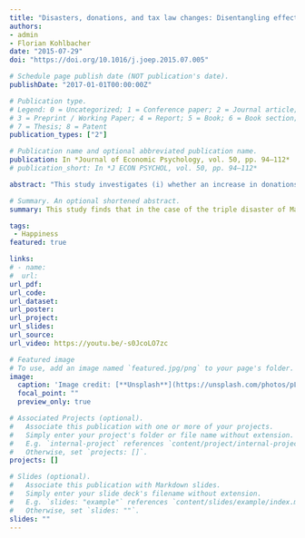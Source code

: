 ```yaml
---
title: "Disasters, donations, and tax law changes: Disentangling effects on subjective well-being by exploiting a natural experiment"
authors:
- admin
- Florian Kohlbacher
date: "2015-07-29"
doi: "https://doi.org/10.1016/j.joep.2015.07.005"

# Schedule page publish date (NOT publication's date).
publishDate: "2017-01-01T00:00:00Z"

# Publication type.
# Legend: 0 = Uncategorized; 1 = Conference paper; 2 = Journal article;
# 3 = Preprint / Working Paper; 4 = Report; 5 = Book; 6 = Book section;
# 7 = Thesis; 8 = Patent
publication_types: ["2"]

# Publication name and optional abbreviated publication name.
publication: In *Journal of Economic Psychology, vol. 50, pp. 94–112*
# publication_short: In *J ECON PSYCHOL, vol. 50, pp. 94–112*

abstract: "This study investigates (i) whether an increase in donations in the aftermath of disasters can mitigate the negative effects on subjective well-being (SWB), and if so, (ii) whether policy measures, such as tax law changes, can amplify this mitigating effect by providing further incentives for donations. To analyze these questions, we use data on the recent, impactful triple disaster on March 11, 2011 in Japan (3–11). Coincidentally, only three months after the disaster, a long-planned change in tax law was put into effect that allows higher tax deductions for charitable donations. Applying a moderated mediation analysis to a unique dataset, we are able to disentangle the total rise of donations into positive effects that are caused by the disaster itself and positive effects that are caused by the recent change in the Japanese tax law. The results of our study are as follows: First, we show that about 30% of the direct negative effect of 3–11 on SWB is mediated and mitigated by donations. Second, we show that the change in taxation law could have further mitigated the negative SWB effects of 3–11, if more people had been aware of it. However, since a large majority of the Japanese public had not even been aware of the tax law change, potential mitigating effects by increased donations have not been realized. As for policy implications, our results show that governments can create incentives for donations that not only support disaster reconstruction, but also mitigate the negative SWB effects of disasters."

# Summary. An optional shortened abstract.
summary: This study finds that in the case of the triple disaster of March 11 in Japan, donations mitigate the negative effects on subjective well-being (SWB).

tags:
 - Happiness
featured: true

links:
# - name: 
#  url: 
url_pdf: 
url_code: 
url_dataset: 
url_poster: 
url_project: 
url_slides: 
url_source: 
url_video: https://youtu.be/-s0JcoLO7zc

# Featured image
# To use, add an image named `featured.jpg/png` to your page's folder. 
image:
  caption: 'Image credit: [**Unsplash**](https://unsplash.com/photos/pLCdAaMFLTE)'
  focal_point: ""
  preview_only: true

# Associated Projects (optional).
#   Associate this publication with one or more of your projects.
#   Simply enter your project's folder or file name without extension.
#   E.g. `internal-project` references `content/project/internal-project/index.md`.
#   Otherwise, set `projects: []`.
projects: []

# Slides (optional).
#   Associate this publication with Markdown slides.
#   Simply enter your slide deck's filename without extension.
#   E.g. `slides: "example"` references `content/slides/example/index.md`.
#   Otherwise, set `slides: ""`.
slides: ""
---
```



